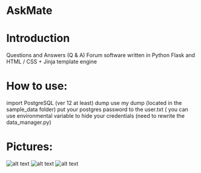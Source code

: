 # AskMate 

<h1>Introduction</h1>
Questions and Answers (Q & A) Forum software written in Python Flask and HTML / CSS + Jinja template engine

<h1>How to use:</h1>
import PostgreSQL (ver 12 at least) dump
use my dump (located in the sample_data folder)
put your postgres password to the user.txt ( you can use environmental variable to hide your credentials (need to rewrite the data_manager.py)
<h1>Pictures:</h1>

![alt text](https://i.imgur.com/kiXQv3L.png)
![alt text](https://i.imgur.com/6OMZTkd.png)
![alt text](https://i.imgur.com/2vF12Qo.png)



